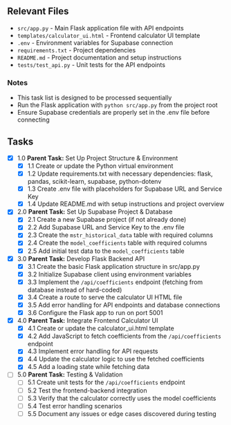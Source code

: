 ## Relevant Files

- `src/app.py` - Main Flask application file with API endpoints
- `templates/calculator_ui.html` - Frontend calculator UI template
- `.env` - Environment variables for Supabase connection
- `requirements.txt` - Project dependencies
- `README.md` - Project documentation and setup instructions
- `tests/test_api.py` - Unit tests for the API endpoints

### Notes

- This task list is designed to be processed sequentially
- Run the Flask application with `python src/app.py` from the project root
- Ensure Supabase credentials are properly set in the .env file before connecting

## Tasks

- [x] 1.0 **Parent Task:** Set Up Project Structure & Environment
  - [x] 1.1 Create or update the Python virtual environment
  - [x] 1.2 Update requirements.txt with necessary dependencies: flask, pandas, scikit-learn, supabase, python-dotenv
  - [x] 1.3 Create .env file with placeholders for Supabase URL and Service Key
  - [x] 1.4 Update README.md with setup instructions and project overview

- [x] 2.0 **Parent Task:** Set Up Supabase Project & Database
  - [x] 2.1 Create a new Supabase project (if not already done)
  - [x] 2.2 Add Supabase URL and Service Key to the .env file
  - [x] 2.3 Create the `mstr_historical_data` table with required columns
  - [x] 2.4 Create the `model_coefficients` table with required columns
  - [x] 2.5 Add initial test data to the `model_coefficients` table

- [x] 3.0 **Parent Task:** Develop Flask Backend API
  - [x] 3.1 Create the basic Flask application structure in src/app.py
  - [x] 3.2 Initialize Supabase client using environment variables
  - [x] 3.3 Implement the `/api/coefficients` endpoint (fetching from database instead of hard-coded)
  - [x] 3.4 Create a route to serve the calculator UI HTML file
  - [x] 3.5 Add error handling for API endpoints and database connections
  - [x] 3.6 Configure the Flask app to run on port 5001

- [x] 4.0 **Parent Task:** Integrate Frontend Calculator UI
  - [x] 4.1 Create or update the calculator_ui.html template
  - [x] 4.2 Add JavaScript to fetch coefficients from the `/api/coefficients` endpoint
  - [x] 4.3 Implement error handling for API requests
  - [x] 4.4 Update the calculator logic to use the fetched coefficients
  - [x] 4.5 Add a loading state while fetching data

- [ ] 5.0 **Parent Task:** Testing & Validation
  - [ ] 5.1 Create unit tests for the `/api/coefficients` endpoint
  - [ ] 5.2 Test the frontend-backend integration
  - [ ] 5.3 Verify that the calculator correctly uses the model coefficients
  - [ ] 5.4 Test error handling scenarios
  - [ ] 5.5 Document any issues or edge cases discovered during testing

